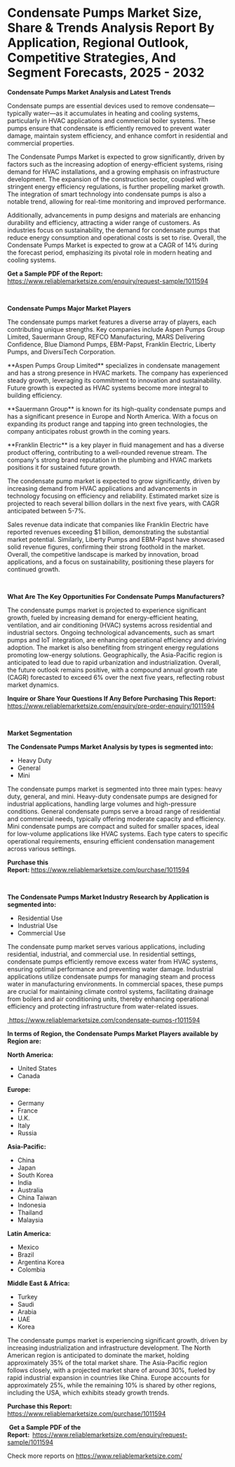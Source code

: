 <p><h1>Condensate Pumps Market Size, Share & Trends Analysis Report By Application, Regional Outlook, Competitive Strategies, And Segment Forecasts, 2025 - 2032</h1></p><p><strong>Condensate Pumps Market Analysis and Latest Trends</strong></p>
<p><p>Condensate pumps are essential devices used to remove condensate—typically water—as it accumulates in heating and cooling systems, particularly in HVAC applications and commercial boiler systems. These pumps ensure that condensate is efficiently removed to prevent water damage, maintain system efficiency, and enhance comfort in residential and commercial properties.</p><p>The Condensate Pumps Market is expected to grow significantly, driven by factors such as the increasing adoption of energy-efficient systems, rising demand for HVAC installations, and a growing emphasis on infrastructure development. The expansion of the construction sector, coupled with stringent energy efficiency regulations, is further propelling market growth. The integration of smart technology into condensate pumps is also a notable trend, allowing for real-time monitoring and improved performance.</p><p>Additionally, advancements in pump designs and materials are enhancing durability and efficiency, attracting a wider range of customers. As industries focus on sustainability, the demand for condensate pumps that reduce energy consumption and operational costs is set to rise. Overall, the Condensate Pumps Market is expected to grow at a CAGR of 14% during the forecast period, emphasizing its pivotal role in modern heating and cooling systems.</p></p>
<p><strong>Get a Sample PDF of the Report:&nbsp;</strong> <a href="https://www.reliablemarketsize.com/enquiry/request-sample/1011594?utm_campaign=1885&utm_medium=2&utm_source=Github&utm_content=ia&utm_term=23022025&utm_id=condensate-pumps">https://www.reliablemarketsize.com/enquiry/request-sample/1011594</a></p>
<p>&nbsp;</p>
<p><strong>Condensate Pumps Major Market Players</strong></p>
<p><p>The condensate pumps market features a diverse array of players, each contributing unique strengths. Key companies include Aspen Pumps Group Limited, Sauermann Group, REFCO Manufacturing, MARS Delivering Confidence, Blue Diamond Pumps, EBM-Papst, Franklin Electric, Liberty Pumps, and DiversiTech Corporation. </p><p>**Aspen Pumps Group Limited** specializes in condensate management and has a strong presence in HVAC markets. The company has experienced steady growth, leveraging its commitment to innovation and sustainability. Future growth is expected as HVAC systems become more integral to building efficiency.</p><p>**Sauermann Group** is known for its high-quality condensate pumps and has a significant presence in Europe and North America. With a focus on expanding its product range and tapping into green technologies, the company anticipates robust growth in the coming years. </p><p>**Franklin Electric** is a key player in fluid management and has a diverse product offering, contributing to a well-rounded revenue stream. The company's strong brand reputation in the plumbing and HVAC markets positions it for sustained future growth. </p><p>The condensate pump market is expected to grow significantly, driven by increasing demand from HVAC applications and advancements in technology focusing on efficiency and reliability. Estimated market size is projected to reach several billion dollars in the next five years, with CAGR anticipated between 5-7%.</p><p>Sales revenue data indicate that companies like Franklin Electric have reported revenues exceeding $1 billion, demonstrating the substantial market potential. Similarly, Liberty Pumps and EBM-Papst have showcased solid revenue figures, confirming their strong foothold in the market. Overall, the competitive landscape is marked by innovation, broad applications, and a focus on sustainability, positioning these players for continued growth.</p></p>
<p>&nbsp;</p>
<p><strong>What Are The Key Opportunities For Condensate Pumps Manufacturers?</strong></p>
<p><p>The condensate pumps market is projected to experience significant growth, fueled by increasing demand for energy-efficient heating, ventilation, and air conditioning (HVAC) systems across residential and industrial sectors. Ongoing technological advancements, such as smart pumps and IoT integration, are enhancing operational efficiency and driving adoption. The market is also benefiting from stringent energy regulations promoting low-energy solutions. Geographically, the Asia-Pacific region is anticipated to lead due to rapid urbanization and industrialization. Overall, the future outlook remains positive, with a compound annual growth rate (CAGR) forecasted to exceed 6% over the next five years, reflecting robust market dynamics.</p></p>
<p><strong>Inquire or Share Your Questions If Any Before Purchasing This Report:</strong> <a href="https://www.reliablemarketsize.com/enquiry/pre-order-enquiry/1011594?utm_campaign=1885&utm_medium=2&utm_source=Github&utm_content=ia&utm_term=23022025&utm_id=condensate-pumps">https://www.reliablemarketsize.com/enquiry/pre-order-enquiry/1011594</a></p>
<p>&nbsp;</p>
<p><strong>Market Segmentation</strong></p>
<p><strong>The Condensate Pumps Market Analysis by types is segmented into:</strong></p>
<p><ul><li>Heavy Duty</li><li>General</li><li>Mini</li></ul></p>
<p><p>The condensate pumps market is segmented into three main types: heavy duty, general, and mini. Heavy-duty condensate pumps are designed for industrial applications, handling large volumes and high-pressure conditions. General condensate pumps serve a broad range of residential and commercial needs, typically offering moderate capacity and efficiency. Mini condensate pumps are compact and suited for smaller spaces, ideal for low-volume applications like HVAC systems. Each type caters to specific operational requirements, ensuring efficient condensation management across various settings.</p></p>
<p><strong>Purchase this Report:&nbsp;</strong><a href="https://www.reliablemarketsize.com/purchase/1011594?utm_campaign=1885&utm_medium=2&utm_source=Github&utm_content=ia&utm_term=23022025&utm_id=condensate-pumps">https://www.reliablemarketsize.com/purchase/1011594</a></p>
<p>&nbsp;</p>
<p><strong>The Condensate Pumps Market Industry Research by Application is segmented into:</strong></p>
<p><ul><li>Residential Use</li><li>Industrial Use</li><li>Commercial Use</li></ul></p>
<p><p>The condensate pump market serves various applications, including residential, industrial, and commercial use. In residential settings, condensate pumps efficiently remove excess water from HVAC systems, ensuring optimal performance and preventing water damage. Industrial applications utilize condensate pumps for managing steam and process water in manufacturing environments. In commercial spaces, these pumps are crucial for maintaining climate control systems, facilitating drainage from boilers and air conditioning units, thereby enhancing operational efficiency and protecting infrastructure from water-related issues.</p></p>
<p><a href="https://www.reliablemarketsize.com/condensate-pumps-r1011594?utm_campaign=1885&utm_medium=2&utm_source=Github&utm_content=ia&utm_term=23022025&utm_id=condensate-pumps">&nbsp;https://www.reliablemarketsize.com/condensate-pumps-r1011594</a></p>
<p><strong>In terms of Region, the Condensate Pumps Market Players available by Region are:</strong></p>
<p>
    <p> <strong> North America: </strong>
        <ul>
            <li>United States</li>
            <li>Canada</li>
        </ul>
        </p> 
    <p> <strong> Europe: </strong>
        <ul>
            <li>Germany</li>
            <li>France</li>
            <li>U.K.</li>
            <li>Italy</li>
            <li>Russia</li>
        </ul>
        </p> 
    <p> <strong> Asia-Pacific: </strong>
        <ul>
            <li>China</li>
            <li>Japan</li>
            <li>South Korea</li>
            <li>India</li>
            <li>Australia</li>
            <li>China Taiwan</li>
            <li>Indonesia</li>
            <li>Thailand</li>
            <li>Malaysia</li>
        </ul>
        </p> 
    <p> <strong> Latin America: </strong>
        <ul>
            <li>Mexico</li>
            <li>Brazil</li>
            <li>Argentina Korea</li>
            <li>Colombia</li>
        </ul>
        </p> 
    <p> <strong> Middle East & Africa: </strong>
        <ul>
            <li>Turkey</li>
            <li>Saudi</li>
            <li>Arabia</li>
            <li>UAE</li>
            <li>Korea</li>
        </ul>
    </p>
    </p>
<p><p>The condensate pumps market is experiencing significant growth, driven by increasing industrialization and infrastructure development. The North American region is anticipated to dominate the market, holding approximately 35% of the total market share. The Asia-Pacific region follows closely, with a projected market share of around 30%, fueled by rapid industrial expansion in countries like China. Europe accounts for approximately 25%, while the remaining 10% is shared by other regions, including the USA, which exhibits steady growth trends.</p></p>
<p><strong>Purchase this Report: </strong><a href="https://www.reliablemarketsize.com/purchase/1011594?utm_campaign=1885&utm_medium=2&utm_source=Github&utm_content=ia&utm_term=23022025&utm_id=condensate-pumps">https://www.reliablemarketsize.com/purchase/1011594</a></p>
<p>&nbsp;<strong>Get a Sample PDF of the Report:&nbsp;&nbsp;</strong><a href="https://www.reliablemarketsize.com/enquiry/request-sample/1011594?utm_campaign=1885&utm_medium=2&utm_source=Github&utm_content=ia&utm_term=23022025&utm_id=condensate-pumps">https://www.reliablemarketsize.com/enquiry/request-sample/1011594</a></p>
<p><strong></strong></p>
<p>Check more reports on <a href="https://www.reliablemarketsize.com/?utm_campaign=1885&utm_medium=2&utm_source=Github&utm_content=ia&utm_term=23022025&utm_id=condensate-pumps">https://www.reliablemarketsize.com/</a></p>